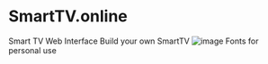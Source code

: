 # SmartTV.online
Smart TV Web Interface
Build your own SmartTV
![image](https://user-images.githubusercontent.com/83350146/158640910-55eeed2b-68b5-4367-84a4-b3e0c1d6c826.png)
Fonts for personal use
